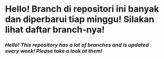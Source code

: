 # Hello! Branch di repositori ini banyak dan diperbarui tiap minggu! Silakan lihat daftar branch-nya!
### <i>Hello! This repository has a lot of branches and is updated every week! Please take a look at them!</i>
